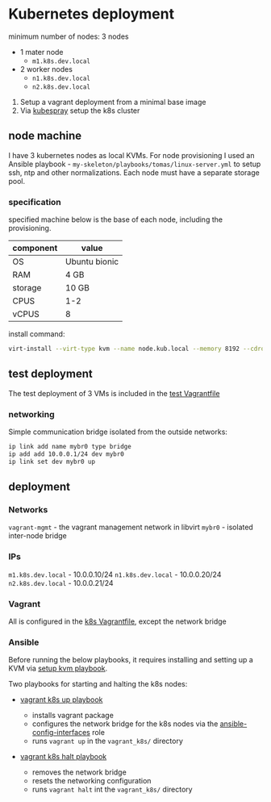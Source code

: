 # Kubernetes deployment

minimum number of nodes: 3 nodes
- 1 mater node
    - `m1.k8s.dev.local`
- 2 worker nodes
    - `n1.k8s.dev.local`
    - `n2.k8s.dev.local`

1. Setup a vagrant deployment from a minimal base image
2. Via [kubespray](https://kubespray.io/#/) setup the k8s cluster

## node machine

I have 3 kubernetes nodes as local KVMs. For node provisioning I used an Ansible playbook - `my-skeleton/playbooks/tomas/linux-server.yml` to setup ssh, ntp and other normalizations.
Each node must have a separate storage pool.

### specification

specified machine below is the base of each node, including the provisioning.

| component | value         |
| --------- | ------------- |
| OS        | Ubuntu bionic |
| RAM       | 4 GB          |
| storage   | 10 GB         |
| CPUS      | 1-2           |
| vCPUS     | 8             |

install command:
```bash
virt-install --virt-type kvm --name node.kub.local --memory 8192 --cdrom ubuntu-bionic.iso --disk size=10,path=/a/b/c.qcow2 --os-variant ubuntu18.04 --cpu host --vcpus cpuset=1-2,maxvcpus=8
```

## test deployment

The test deployment of 3 VMs is included in the [test Vagrantfile](../vagrant_test/Vagrantfile)

### networking
Simple communication bridge isolated from the outside networks:
```bash
ip link add name mybr0 type bridge
ip add add 10.0.0.1/24 dev mybr0
ip link set dev mybr0 up
```

## deployment

### Networks

`vagrant-mgmt` - the vagrant management network in libvirt
`mybr0` - isolated inter-node bridge

### IPs

`m1.k8s.dev.local` - 10.0.0.10/24
`n1.k8s.dev.local` - 10.0.0.20/24
`n2.k8s.dev.local` - 10.0.0.21/24

### Vagrant

All is configured in the [k8s Vagrantfile](../vagrant_k8s/Vagrantfile), except the network bridge

### Ansible
Before running the below playbooks, it requires installing and setting up a KVM via [setup kvm playbook](../ansible/playbook/setup_kvm.yml).

Two playbooks for starting and halting the k8s nodes:
- [vagrant k8s up playbook](../ansible/playbooks/vagrant_k8s_up.yml)
    - installs vagrant package
    - configures the network bridge for the k8s nodes via the [ansible-config-interfaces](../ansible/roles/ansible-config-interfaces) role
    - runs `vagrant up` in the `vagrant_k8s/` directory

- [vagrant k8s halt playbook](../ansible/playbooks/vagrant_k8s_down.yml)
    - removes the network bridge
    - resets the networking configuration
    - runs `vagrant halt` int the `vagrant_k8s/` directory
